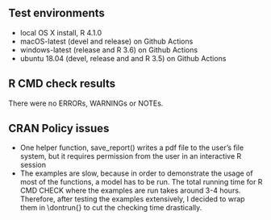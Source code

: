 ## Test environments
* local OS X install, R 4.1.0
* macOS-latest (devel and release) on Github Actions
* windows-latest (release and R 3.6) on Github Actions
* ubuntu 18.04 (devel, release and and R 3.5) on Github Actions

## R CMD check results
There were no ERRORs, WARNINGs or NOTEs. 

## CRAN Policy issues
* One helper function, save_report() writes a pdf file to the user’s file system, but it requires permission from the user in an interactive R session
* The examples are slow, because in order to demonstrate the usage of most of the functions, a model has to be run. The total running time for R CMD CHECK where the examples are run takes around 3-4 hours. Therefore, after testing the examples extensively, I decided to wrap them in \dontrun{} to cut the checking time drastically.


